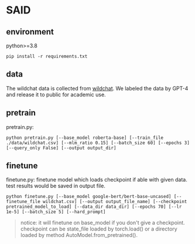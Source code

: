 # SAID

## environment
python>=3.8

```
pip install -r requirements.txt
```

## data
The wildchat data is collected from [wildchat](https://huggingface.co/datasets/allenai/WildChat). We labeled the data by GPT-4 and release it to public for academic use. 

## pretrain
pretrain.py: 
```
python pretrain.py [--base_model roberta-base] [--train_file ./data/wildchat.csv] [--mlm_ratio 0.15] [--batch_size 60] [--epochs 3] [--query_only False] [--output output_dir]
```

## finetune 
finetune.py: finetune model which loads checkpoint if able with given data. test results would be saved in output file. 
```
python finetune.py [--base_model google-bert/bert-base-uncased] [--finetune_file wildchat.csv] [--output output_file_name] [--checkpoint pretrained_model_to_load] [--data_dir data_dir] [--epochs 70] [--lr 1e-5] [--batch_size 5] [--hard_prompt]
```
> notice: it will finetune on base_model if you don't give a checkpoint.
> checkpoint can be state_file loaded by torch.load() or a directory loaded by method AutoModel.from_pretrained().